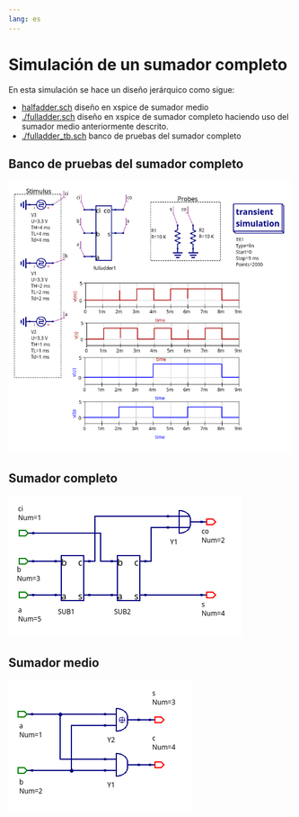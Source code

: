```yaml
---
lang: es
---
```


# Simulación de un sumador completo

En esta simulación se hace un diseño jerárquico como sigue:

* [halfadder.sch](./halfadder.sch) diseño en xspice de sumador medio
* [./fulladder.sch](./fulladder.sch) diseño en xspice de sumador completo
haciendo uso del sumador medio anteriormente descrito.
* [./fulladder_tb.sch](./fulladder_tb.sch) banco de pruebas del sumador completo

## Banco de pruebas del sumador completo

![Banco de pruebas del sumador completo](./fulladder_tb.png)

## Sumador completo

![Diseño del sumador completo](./fulladder.png)

## Sumador medio

![Sumador medio](./halfadder.png)


